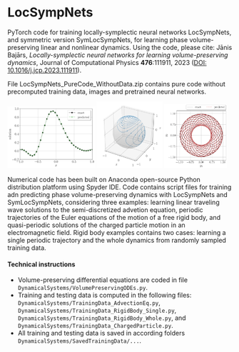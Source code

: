 # LocSympNets
PyTorch code for training locally-symplectic neural networks LocSympNets, and symmetric version SymLocSympNets, for learning phase volume-preserving linear and nonlinear dynamics. Using the code, please cite: Jānis Bajārs, *Locally-symplectic neural networks for learning volume-preserving dynamics*, Journal of Computational Physics **476**:111911, 2023 ([DOI: 10.1016/j.jcp.2023.111911](https://www.sciencedirect.com/science/article/pii/S0021999123000062?via%3Dihub)).

File LocSympNets_PureCode_WithoutData.zip contains pure code without precomputed training data, images and pretrained neural networks.

<p float="left">
  <img src="Figures/Fig1.png" width="39%" />
  <img src="Figures/Fig2.png" width="29%" /> 
  <img src="Figures/Fig3.png" width="28%" /> 
</p>

Numerical code has been built on Anaconda open-source Python distribution platform using Spyder IDE. Code contains script files for training adn predicting phase volume-preserving dynamics with LocSympNets and SymLocSympNets, considering three examples: learning linear traveling wave solutions to the semi-discretized advetion equation, periodic trajectories of the Euler equations of the motion of a free rigid body, and quasi-periodic solutions of the charged particle motion in an electromagnetic field. Rigid body examples contains two cases: learning a single periodic trajectory and the whole dynamics from randomly sampled training data.

#### Technical instructions
- Volume-preserving differential equations are coded in file `DynamicalSystems/VolumePreservingODEs.py`.
- Training and testing data is computed in the following files: `DynamicalSystems/TrainingData_AdvectionEq.py`, `DynamicalSystems/TrainingData_RigidBody_Single.py`, `DynamicalSystems/TrainingData_RigidBody_Whole.py`, and `DynamicalSystems/TrainingData_ChargedParticle.py`.
- All training and testing data is saved in according folders `DynamicalSystems/SavedTrainingData/...`.
